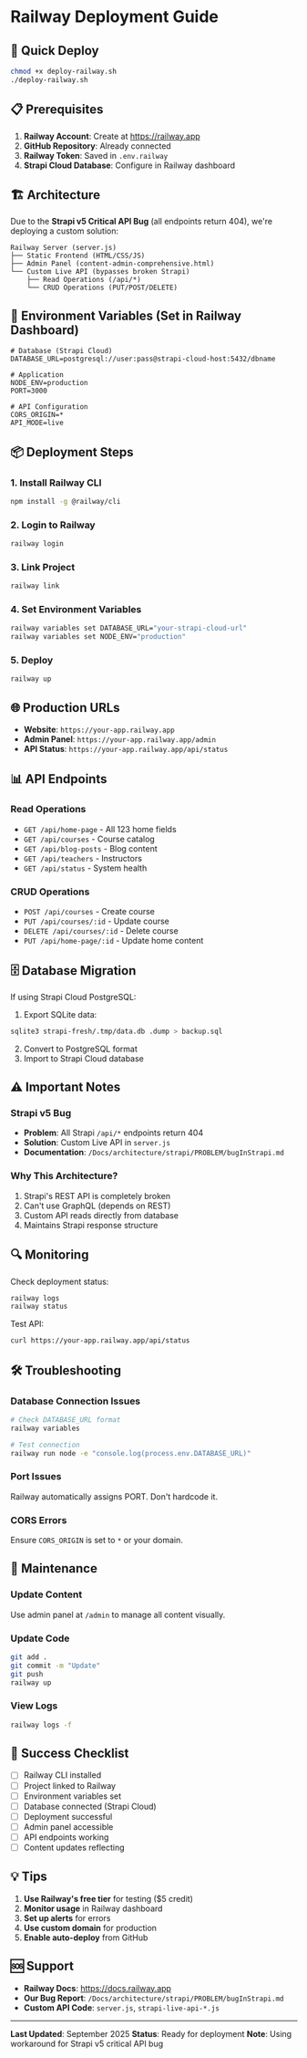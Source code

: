 # Railway Deployment Guide

## 🚀 Quick Deploy

```bash
chmod +x deploy-railway.sh
./deploy-railway.sh
```

## 📋 Prerequisites

1. **Railway Account**: Create at https://railway.app
2. **GitHub Repository**: Already connected
3. **Railway Token**: Saved in `.env.railway`
4. **Strapi Cloud Database**: Configure in Railway dashboard

## 🏗️ Architecture

Due to the **Strapi v5 Critical API Bug** (all endpoints return 404), we're deploying a custom solution:

```
Railway Server (server.js)
├── Static Frontend (HTML/CSS/JS)
├── Admin Panel (content-admin-comprehensive.html)
└── Custom Live API (bypasses broken Strapi)
    ├── Read Operations (/api/*)
    └── CRUD Operations (PUT/POST/DELETE)
```

## 🔧 Environment Variables (Set in Railway Dashboard)

```env
# Database (Strapi Cloud)
DATABASE_URL=postgresql://user:pass@strapi-cloud-host:5432/dbname

# Application
NODE_ENV=production
PORT=3000

# API Configuration
CORS_ORIGIN=*
API_MODE=live
```

## 📦 Deployment Steps

### 1. Install Railway CLI
```bash
npm install -g @railway/cli
```

### 2. Login to Railway
```bash
railway login
```

### 3. Link Project
```bash
railway link
```

### 4. Set Environment Variables
```bash
railway variables set DATABASE_URL="your-strapi-cloud-url"
railway variables set NODE_ENV="production"
```

### 5. Deploy
```bash
railway up
```

## 🌐 Production URLs

- **Website**: `https://your-app.railway.app`
- **Admin Panel**: `https://your-app.railway.app/admin`
- **API Status**: `https://your-app.railway.app/api/status`

## 📊 API Endpoints

### Read Operations
- `GET /api/home-page` - All 123 home fields
- `GET /api/courses` - Course catalog
- `GET /api/blog-posts` - Blog content
- `GET /api/teachers` - Instructors
- `GET /api/status` - System health

### CRUD Operations
- `POST /api/courses` - Create course
- `PUT /api/courses/:id` - Update course
- `DELETE /api/courses/:id` - Delete course
- `PUT /api/home-page/:id` - Update home content

## 🗄️ Database Migration

If using Strapi Cloud PostgreSQL:

1. Export SQLite data:
```bash
sqlite3 strapi-fresh/.tmp/data.db .dump > backup.sql
```

2. Convert to PostgreSQL format
3. Import to Strapi Cloud database

## ⚠️ Important Notes

### Strapi v5 Bug
- **Problem**: All Strapi `/api/*` endpoints return 404
- **Solution**: Custom Live API in `server.js`
- **Documentation**: `/Docs/architecture/strapi/PROBLEM/bugInStrapi.md`

### Why This Architecture?
1. Strapi's REST API is completely broken
2. Can't use GraphQL (depends on REST)
3. Custom API reads directly from database
4. Maintains Strapi response structure

## 🔍 Monitoring

Check deployment status:
```bash
railway logs
railway status
```

Test API:
```bash
curl https://your-app.railway.app/api/status
```

## 🛠️ Troubleshooting

### Database Connection Issues
```bash
# Check DATABASE_URL format
railway variables

# Test connection
railway run node -e "console.log(process.env.DATABASE_URL)"
```

### Port Issues
Railway automatically assigns PORT. Don't hardcode it.

### CORS Errors
Ensure `CORS_ORIGIN` is set to `*` or your domain.

## 📝 Maintenance

### Update Content
Use admin panel at `/admin` to manage all content visually.

### Update Code
```bash
git add .
git commit -m "Update"
git push
railway up
```

### View Logs
```bash
railway logs -f
```

## 🎯 Success Checklist

- [ ] Railway CLI installed
- [ ] Project linked to Railway
- [ ] Environment variables set
- [ ] Database connected (Strapi Cloud)
- [ ] Deployment successful
- [ ] Admin panel accessible
- [ ] API endpoints working
- [ ] Content updates reflecting

## 💡 Tips

1. **Use Railway's free tier** for testing ($5 credit)
2. **Monitor usage** in Railway dashboard
3. **Set up alerts** for errors
4. **Use custom domain** for production
5. **Enable auto-deploy** from GitHub

## 🆘 Support

- **Railway Docs**: https://docs.railway.app
- **Our Bug Report**: `/Docs/architecture/strapi/PROBLEM/bugInStrapi.md`
- **Custom API Code**: `server.js`, `strapi-live-api-*.js`

---

**Last Updated**: September 2025
**Status**: Ready for deployment
**Note**: Using workaround for Strapi v5 critical API bug
